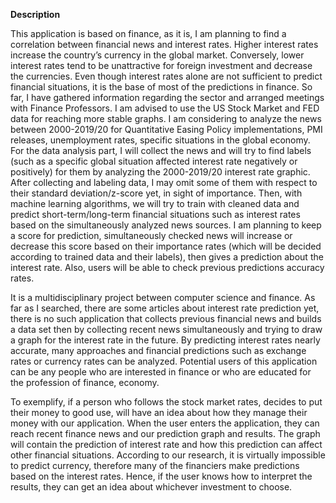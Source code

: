 **Description**

This application is based on finance, as it is, I am planning to find a correlation between financial news and interest rates. Higher interest rates increase the country’s currency in the global market. Conversely, lower interest rates tend to be unattractive for foreign investment and decrease the currencies. Even though interest rates alone are not sufficient to predict financial situations, it is the base of most of the predictions in finance. 
So far, I have gathered information regarding the sector and arranged meetings with Finance Professors. I am advised to use the US Stock Market and FED data for reaching more stable graphs. I am considering to analyze the news between 2000-2019/20 for Quantitative Easing Policy implementations, PMI releases, unemployment rates, specific situations in the global economy. For the data analysis part, I will collect the news and will try to find labels (such as a specific global situation affected interest rate negatively or positively) for them by analyzing the 2000-2019/20 interest rate graphic. After collecting and labeling data, I may omit some of them with respect to their standard deviation/z-score yet, in sight of importance. Then, with machine learning algorithms, we will try to train with cleaned data and predict short-term/long-term financial situations such as interest rates based on the simultaneously analyzed news sources. I am planning to keep a score for prediction, simultaneously checked news will increase or decrease this score based on their importance rates (which will be decided according to trained data and their labels), then gives a prediction about the interest rate. Also, users will be able to check previous predictions accuracy rates.

It is a multidisciplinary project between computer science and finance. As far as I searched, there are some articles about interest rate prediction yet, there is no such application that collects previous financial news and builds a data set then by collecting recent news simultaneously and trying to draw a graph for the interest rate in the future. By predicting interest rates nearly accurate, many approaches and financial predictions such as exchange rates or currency rates can be analyzed. Potential users of this application can be any people who are interested in finance or who are educated for the profession of finance, economy. 

To exemplify, if a person who follows the stock market rates, decides to put their money to good use, will have an idea about how they manage their money with our application. When the user enters the application, they can reach recent finance news and our prediction graph and results. The graph will contain the prediction of interest rate and how this prediction can affect other financial situations. According to our research, it is virtually impossible to predict currency, therefore many of the financiers make predictions based on the interest rates. Hence, if the user knows how to interpret the results, they can get an idea about whichever investment to choose. 

